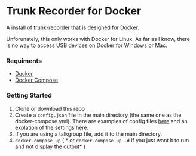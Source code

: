 # Trunk Recorder for Docker
A install of [trunk-recorder](https://github.com/robotastic/trunk-recorder) that is designed for Docker.

Unforunately, this only works with Docker for Linux. As far as I know, there is no way to access USB devices on Docker for Windows or Mac.

### Requiments
* [Docker](https://docs.docker.com/engine/installation/linux/ubuntulinux/)
* [Docker Compose](https://docs.docker.com/compose/install/)

### Getting Started
1. Clone or download this repo
2. Create a `config.json` file in the main directory (the same one as the docker-compose.yml). There are examples of config files [here](https://github.com/robotastic/trunk-recorder/tree/master/examples) and an explation of the settings [here](https://github.com/robotastic/trunk-recorder/blob/master/README.md).
3. If you are using a talkgroup file, add it to the main directory.
4. `docker-compose up` ( * or `docker-compose up -d` if you just want it to run and not display the output* )
